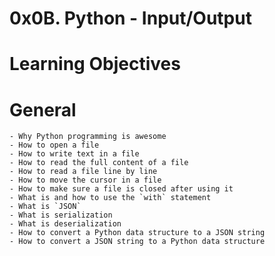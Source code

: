 # 0x0B. Python - Input/Output
# Learning Objectives
# General
	- Why Python programming is awesome
	- How to open a file
	- How to write text in a file
	- How to read the full content of a file
	- How to read a file line by line
	- How to move the cursor in a file
	- How to make sure a file is closed after using it
	- What is and how to use the `with` statement
	- What is `JSON`
	- What is serialization
	- What is deserialization
	- How to convert a Python data structure to a JSON string
	- How to convert a JSON string to a Python data structure
